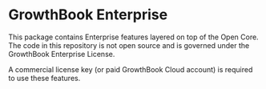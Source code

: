 # GrowthBook Enterprise

This package contains Enterprise features layered on top of the Open Core. The code in this repository is not open source and is governed under the GrowthBook Enterprise License.

A commercial license key (or paid GrowthBook Cloud account) is required to use these features.
